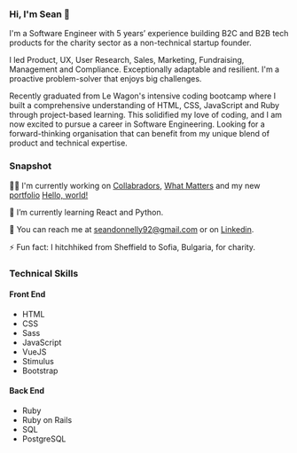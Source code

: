 ### Hi, I'm Sean 👋

I'm  a Software Engineer with 5 years’ experience building B2C and B2B tech products for the charity sector as a non-technical startup founder. 

I led Product, UX, User Research, Sales, Marketing, Fundraising, Management and Compliance. Exceptionally adaptable and resilient. I'm a proactive problem-solver that enjoys big challenges. 

Recently graduated from Le Wagon's intensive coding bootcamp where I built a comprehensive understanding of HTML, CSS, JavaScript and Ruby through project-based learning. This solidified my love of coding, and I am now excited to pursue a career in Software Engineering. Looking for a forward-thinking organisation that can benefit from my unique blend of product and technical expertise.

### Snapshot

👷🏻 I'm currently working on [Collabradors](https://www.collabradors.co.uk), [What Matters](https://www.dwmatters.com) and my new [portfolio](https://www.seandonnelly.co.uk) <a href="http://www.seandonnelly.co.uk/" target="_blank">Hello, world!</a>


🌱 I’m currently learning React and Python.

📧 You can reach me at seandonnelly92@gmail.com or on [Linkedin](https://www.linkedin.com/in/seandonnelly92).

⚡ Fun fact: I hitchhiked from Sheffield to Sofia, Bulgaria, for charity. 

### Technical Skills
#### Front End
- HTML
- CSS
- Sass
- JavaScript
- VueJS
- Stimulus
- Bootstrap

#### Back End
- Ruby
- Ruby on Rails
- SQL
- PostgreSQL



<!--
**seandonnelly92/seandonnelly92** is a ✨ _special_ ✨ repository because its `README.md` (this file) appears on your GitHub profile.

Here are some ideas to get you started:

- 🔭 I’m currently working on ...
- 🌱 I’m currently learning ...
- 👯 I’m looking to collaborate on ...
- 🤔 I’m looking for help with ...
- 💬 Ask me about ...
- 📫 How to reach me: ...
- 😄 Pronouns: ...
- ⚡ Fun fact: ...
-->
